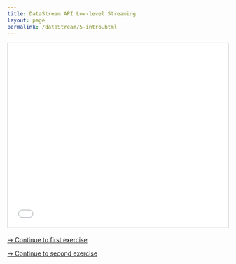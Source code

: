 ```yaml
---
title: DataStream API Low-level Streaming
layout: page
permalink: /dataStream/5-intro.html
---
```


<iframe src="//www.slideshare.net/slideshow/embed_code/key/zHUtR8kEqMjuWL" width="680" height="421" frameborder="0" marginwidth="0" marginheight="0" scrolling="no" style="border:1px solid #CCC; border-width:1px; margin-bottom:5px; max-width: 100%;" allowfullscreen> </iframe> 

[-> Continue to first exercise]({{site.baseurl}}/exercises/carSessions.html)

[-> Continue to second exercise]({{site.baseurl}}/exercises/carSort.html)
